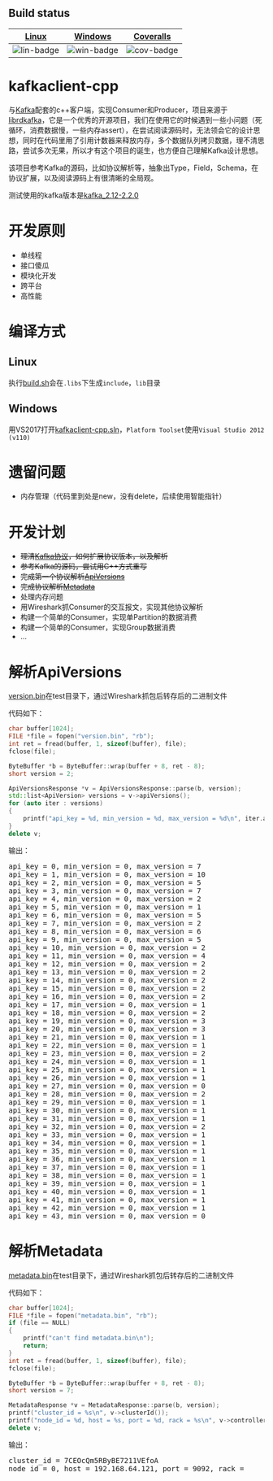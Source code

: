 ## Build status

| [Linux][lin-link] | [Windows][win-link] | [Coveralls][cov-link] |
| :---------------: | :-----------------: | :-------------------: |
| ![lin-badge]      | ![win-badge]        | ![cov-badge]          |

[lin-badge]: https://travis-ci.org/smartdu/kafkaclient-cpp.svg?branch=master "Travis build status"
[lin-link]:  https://travis-ci.org/smartdu/kafkaclient-cpp "Travis build status"
[win-badge]: https://ci.appveyor.com/api/projects/status/fild0nrwvdh172n2?svg=true
 "AppVeyor build status"
[win-link]:  https://ci.appveyor.com/project/smartdu/kafkaclient-cpp "AppVeyor build status"
[cov-badge]: https://coveralls.io/repos/github/smartdu/kafkaclient-cpp/badge.svg "Coveralls coverage"
[cov-link]:  https://coveralls.io/github/smartdu/kafkaclient-cpp "Coveralls coverage"

# kafkaclient-cpp
与[Kafka](https://kafka.apache.org/)配套的c++客户端，实现Consumer和Producer，项目来源于[librdkafka](https://github.com/edenhill/librdkafka)，它是一个优秀的开源项目，我们在使用它的时候遇到一些小问题（死循环，消费数据慢，一些内存assert），在尝试阅读源码时，无法领会它的设计思想，同时在代码里用了引用计数器来释放内存，多个数据队列拷贝数据，理不清思路，尝试多次无果，所以才有这个项目的诞生，也方便自己理解Kafka设计思想。

该项目参考Kafka的源码，比如协议解析等，抽象出Type，Field，Schema，在协议扩展，以及阅读源码上有很清晰的全局观。

测试使用的kafka版本是[kafka_2.12-2.2.0](http://mirror-hk.koddos.net/apache/kafka/2.2.0/kafka_2.12-2.2.0.tgz)

# 开发原则 #
  * 单线程
  * 接口傻瓜
  * 模块化开发
  * 跨平台
  * 高性能

# 编译方式
## Linux
执行[build.sh](./build.sh)会在`.libs`下生成`include`，`lib`目录
## Windows
用VS2017打开[kafkaclient-cpp.sln](./kafkaclient-cpp.sln)，`Platform Toolset`使用`Visual Studio 2012 (v110)`

# 遗留问题
  * 内存管理（代码里到处是new，没有delete，后续使用智能指针）

# 开发计划
  * ~~理清[Kafka协议](https://kafka.apache.org/protocol)，如何扩展协议版本，以及解析~~
  * ~~参考Kafka的源码，尝试用C++方式重写~~
  * ~~完成第一个协议解析[ApiVersions](https://kafka.apache.org/protocol#The_Messages_ApiVersions)~~
  * ~~完成协议解析[Metadata](https://kafka.apache.org/protocol#The_Messages_Metadata)~~
  * 处理内存问题
  * 用Wireshark抓Consumer的交互报文，实现其他协议解析
  * 构建一个简单的Consumer，实现单Partition的数据消费
  * 构建一个简单的Consumer，实现Group数据消费
  * ...

# 解析ApiVersions
[version.bin](test/version.bin)在test目录下，通过Wireshark抓包后转存后的二进制文件

代码如下：
``` c++
char buffer[1024];
FILE *file = fopen("version.bin", "rb");
int ret = fread(buffer, 1, sizeof(buffer), file);
fclose(file);

ByteBuffer *b = ByteBuffer::wrap(buffer + 8, ret - 8);
short version = 2;

ApiVersionsResponse *v = ApiVersionsResponse::parse(b, version);
std::list<ApiVersion> versions = v->apiVersions();
for (auto iter : versions)
{
	printf("api_key = %d, min_version = %d, max_version = %d\n", iter.apiKey, iter.minVersion, iter.maxVersion);
}
delete v;
```

输出：
<pre>
api_key = 0, min_version = 0, max_version = 7
api_key = 1, min_version = 0, max_version = 10
api_key = 2, min_version = 0, max_version = 5
api_key = 3, min_version = 0, max_version = 7
api_key = 4, min_version = 0, max_version = 2
api_key = 5, min_version = 0, max_version = 1
api_key = 6, min_version = 0, max_version = 5
api_key = 7, min_version = 0, max_version = 2
api_key = 8, min_version = 0, max_version = 6
api_key = 9, min_version = 0, max_version = 5
api_key = 10, min_version = 0, max_version = 2
api_key = 11, min_version = 0, max_version = 4
api_key = 12, min_version = 0, max_version = 2
api_key = 13, min_version = 0, max_version = 2
api_key = 14, min_version = 0, max_version = 2
api_key = 15, min_version = 0, max_version = 2
api_key = 16, min_version = 0, max_version = 2
api_key = 17, min_version = 0, max_version = 1
api_key = 18, min_version = 0, max_version = 2
api_key = 19, min_version = 0, max_version = 3
api_key = 20, min_version = 0, max_version = 3
api_key = 21, min_version = 0, max_version = 1
api_key = 22, min_version = 0, max_version = 1
api_key = 23, min_version = 0, max_version = 2
api_key = 24, min_version = 0, max_version = 1
api_key = 25, min_version = 0, max_version = 1
api_key = 26, min_version = 0, max_version = 1
api_key = 27, min_version = 0, max_version = 0
api_key = 28, min_version = 0, max_version = 2
api_key = 29, min_version = 0, max_version = 1
api_key = 30, min_version = 0, max_version = 1
api_key = 31, min_version = 0, max_version = 1
api_key = 32, min_version = 0, max_version = 2
api_key = 33, min_version = 0, max_version = 1
api_key = 34, min_version = 0, max_version = 1
api_key = 35, min_version = 0, max_version = 1
api_key = 36, min_version = 0, max_version = 1
api_key = 37, min_version = 0, max_version = 1
api_key = 38, min_version = 0, max_version = 1
api_key = 39, min_version = 0, max_version = 1
api_key = 40, min_version = 0, max_version = 1
api_key = 41, min_version = 0, max_version = 1
api_key = 42, min_version = 0, max_version = 1
api_key = 43, min_version = 0, max_version = 0
</pre>

# 解析Metadata
[metadata.bin](test/metadata.bin)在test目录下，通过Wireshark抓包后转存后的二进制文件

代码如下：
``` c++
char buffer[1024];
FILE *file = fopen("metadata.bin", "rb");
if (file == NULL)
{
	printf("can't find metadata.bin\n");
	return;
}
int ret = fread(buffer, 1, sizeof(buffer), file);
fclose(file);

ByteBuffer *b = ByteBuffer::wrap(buffer + 8, ret - 8);
short version = 7;

MetadataResponse *v = MetadataResponse::parse(b, version);
printf("cluster_id = %s\n", v->clusterId());
printf("node_id = %d, host = %s, port = %d, rack = %s\n", v->controller()->id(), v->controller()->host(), v->controller()->port(), v->controller()->rack());
delete v;
```

输出：
<pre>
cluster_id = 7CEOcQm5RByBE7211VEfoA
node_id = 0, host = 192.168.64.121, port = 9092, rack =
</pre>
